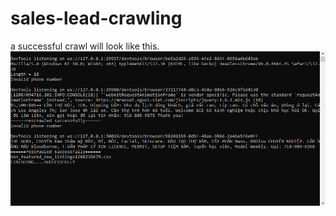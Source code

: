 # sales-lead-crawling
a successful crawl will look like this.
<img src="https://github.com/timhdang/sales-lead-crawling/blob/main/crawling1.PNG" />
